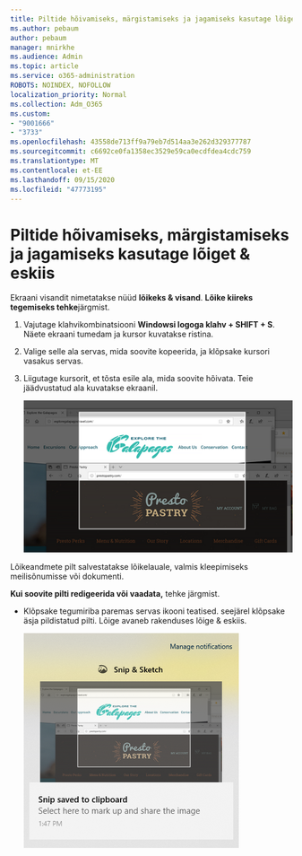 ```yaml
---
title: Piltide hõivamiseks, märgistamiseks ja jagamiseks kasutage lõiget & eskiis
ms.author: pebaum
author: pebaum
manager: mnirkhe
ms.audience: Admin
ms.topic: article
ms.service: o365-administration
ROBOTS: NOINDEX, NOFOLLOW
localization_priority: Normal
ms.collection: Adm_O365
ms.custom:
- "9001666"
- "3733"
ms.openlocfilehash: 43558de713ff9a79eb7d514aa3e262d329377787
ms.sourcegitcommit: c6692ce0fa1358ec3529e59ca0ecdfdea4cdc759
ms.translationtype: MT
ms.contentlocale: et-EE
ms.lasthandoff: 09/15/2020
ms.locfileid: "47773195"
---
```

# <a name="use-snip--sketch-to-capture-mark-up-and-share-images"></a>Piltide hõivamiseks, märgistamiseks ja jagamiseks kasutage lõiget & eskiis

Ekraani visandit nimetatakse nüüd **lõikeks & visand**. **Lõike kiireks tegemiseks tehke**järgmist.

1. Vajutage klahvikombinatsiooni **Windowsi logoga klahv + SHIFT + S**. Näete ekraani tumedam ja kursor kuvatakse ristina. 

2. Valige selle ala servas, mida soovite kopeerida, ja klõpsake kursori vasakus servas. 

3. Liigutage kursorit, et tõsta esile ala, mida soovite hõivata. Teie jäädvustatud ala kuvatakse ekraanil.

   ![esiletõstetud valiku pilt](media/snipone.png)

Lõikeandmete pilt salvestatakse lõikelauale, valmis kleepimiseks meilisõnumisse või dokumenti. 

**Kui soovite pilti redigeerida või vaadata,** tehke järgmist. 

- Klõpsake tegumiriba paremas servas ikooni teatised. seejärel klõpsake äsja pildistatud pilti. Lõige avaneb rakenduses lõige & eskiis.

   ![pilt pildist, mis kuvatakse Lõiketööriista kaudu](media/sniptwo.png)
